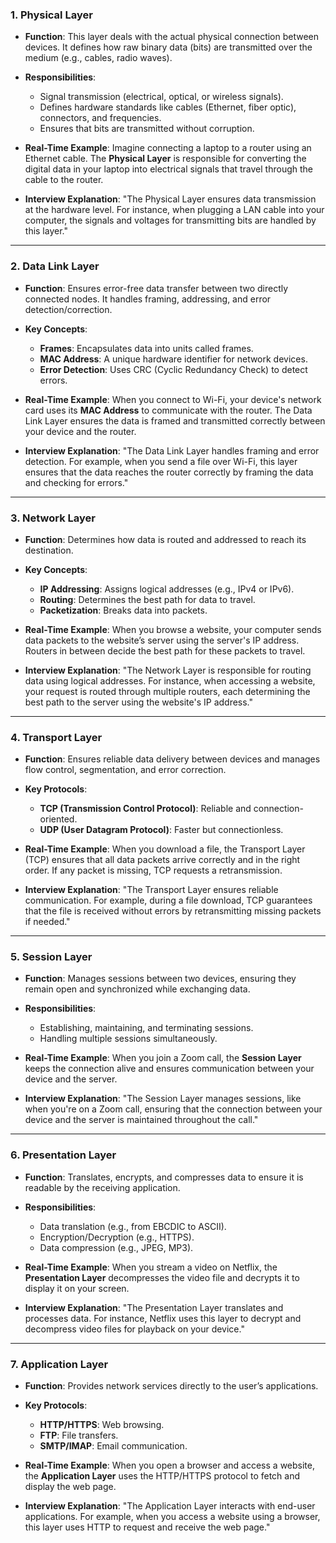 ### **1. Physical Layer**
- **Function**: This layer deals with the actual physical connection between devices. It defines how raw binary data (bits) are transmitted over the medium (e.g., cables, radio waves).
- **Responsibilities**:
  - Signal transmission (electrical, optical, or wireless signals).
  - Defines hardware standards like cables (Ethernet, fiber optic), connectors, and frequencies.
  - Ensures that bits are transmitted without corruption.

- **Real-Time Example**:
  Imagine connecting a laptop to a router using an Ethernet cable. The **Physical Layer** is responsible for converting the digital data in your laptop into electrical signals that travel through the cable to the router.

- **Interview Explanation**:
  "The Physical Layer ensures data transmission at the hardware level. For instance, when plugging a LAN cable into your computer, the signals and voltages for transmitting bits are handled by this layer."

---

### **2. Data Link Layer**
- **Function**: Ensures error-free data transfer between two directly connected nodes. It handles framing, addressing, and error detection/correction.
- **Key Concepts**:
  - **Frames**: Encapsulates data into units called frames.
  - **MAC Address**: A unique hardware identifier for network devices.
  - **Error Detection**: Uses CRC (Cyclic Redundancy Check) to detect errors.

- **Real-Time Example**:
  When you connect to Wi-Fi, your device's network card uses its **MAC Address** to communicate with the router. The Data Link Layer ensures the data is framed and transmitted correctly between your device and the router.

- **Interview Explanation**:
  "The Data Link Layer handles framing and error detection. For example, when you send a file over Wi-Fi, this layer ensures that the data reaches the router correctly by framing the data and checking for errors."

---

### **3. Network Layer**
- **Function**: Determines how data is routed and addressed to reach its destination.
- **Key Concepts**:
  - **IP Addressing**: Assigns logical addresses (e.g., IPv4 or IPv6).
  - **Routing**: Determines the best path for data to travel.
  - **Packetization**: Breaks data into packets.

- **Real-Time Example**:
  When you browse a website, your computer sends data packets to the website’s server using the server's IP address. Routers in between decide the best path for these packets to travel.

- **Interview Explanation**:
  "The Network Layer is responsible for routing data using logical addresses. For instance, when accessing a website, your request is routed through multiple routers, each determining the best path to the server using the website's IP address."

---

### **4. Transport Layer**
- **Function**: Ensures reliable data delivery between devices and manages flow control, segmentation, and error correction.
- **Key Protocols**:
  - **TCP (Transmission Control Protocol)**: Reliable and connection-oriented.
  - **UDP (User Datagram Protocol)**: Faster but connectionless.

- **Real-Time Example**:
  When you download a file, the Transport Layer (TCP) ensures that all data packets arrive correctly and in the right order. If any packet is missing, TCP requests a retransmission.

- **Interview Explanation**:
  "The Transport Layer ensures reliable communication. For example, during a file download, TCP guarantees that the file is received without errors by retransmitting missing packets if needed."

---

### **5. Session Layer**
- **Function**: Manages sessions between two devices, ensuring they remain open and synchronized while exchanging data.
- **Responsibilities**:
  - Establishing, maintaining, and terminating sessions.
  - Handling multiple sessions simultaneously.

- **Real-Time Example**:
  When you join a Zoom call, the **Session Layer** keeps the connection alive and ensures communication between your device and the server.

- **Interview Explanation**:
  "The Session Layer manages sessions, like when you're on a Zoom call, ensuring that the connection between your device and the server is maintained throughout the call."

---

### **6. Presentation Layer**
- **Function**: Translates, encrypts, and compresses data to ensure it is readable by the receiving application.
- **Responsibilities**:
  - Data translation (e.g., from EBCDIC to ASCII).
  - Encryption/Decryption (e.g., HTTPS).
  - Data compression (e.g., JPEG, MP3).

- **Real-Time Example**:
  When you stream a video on Netflix, the **Presentation Layer** decompresses the video file and decrypts it to display it on your screen.

- **Interview Explanation**:
  "The Presentation Layer translates and processes data. For instance, Netflix uses this layer to decrypt and decompress video files for playback on your device."

---

### **7. Application Layer**
- **Function**: Provides network services directly to the user’s applications.
- **Key Protocols**:
  - **HTTP/HTTPS**: Web browsing.
  - **FTP**: File transfers.
  - **SMTP/IMAP**: Email communication.

- **Real-Time Example**:
  When you open a browser and access a website, the **Application Layer** uses the HTTP/HTTPS protocol to fetch and display the web page.

- **Interview Explanation**:
  "The Application Layer interacts with end-user applications. For example, when you access a website using a browser, this layer uses HTTP to request and receive the web page."

